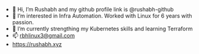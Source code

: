 - 👋 Hi, I’m Rushabh and my github profile link is @rushabh-github
- 👀 I’m interested in Infra Automation. Worked with Linux for 6 years with passion.
- 🌱 I’m currently strengthing my Kubernetes skills and learning Terraform
- 📫 rbhlinux3@gmail.com
- https://rushabh.xyz

<!---
rushabh-github/rushabh-github is a ✨ special ✨ repository because its `README.md` (this file) appears on your GitHub profile.
You can click the Preview link to take a look at your changes.
--->
